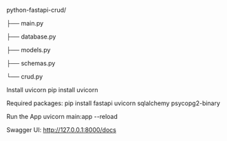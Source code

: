 python-fastapi-crud/

├── main.py

├── database.py

├── models.py

├── schemas.py

└── crud.py


Install uvicorn
pip install uvicorn

Required packages:
pip install fastapi uvicorn sqlalchemy psycopg2-binary

Run the App
uvicorn main:app --reload

Swagger UI:
http://127.0.0.1:8000/docs

